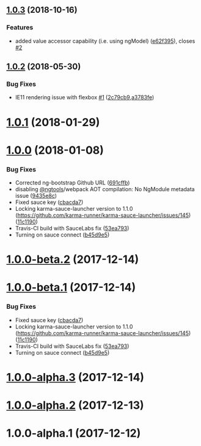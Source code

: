 <a name="1.0.3"></a>
## [1.0.3](https://github.com/ngx-toggle/ngx-toggle/compare/1.0.2...1.0.3) (2018-10-16)


### Features

* added value accessor capability (i.e. using ngModel) ([e62f395](https://github.com/ngx-toggle/ngx-toggle/commit/e62f395)), closes [#2](https://github.com/ngx-toggle/ngx-toggle/issues/2)



<a name="1.0.2"></a>
## [1.0.2](https://github.com/ngx-toggle/ngx-toggle/compare/1.0.0...1.0.2) (2018-05-30)


### Bug Fixes

* IE11 rendering issue with flexbox [#1](https://github.com/ngx-toggle/ngx-toggle/issues/1) ([2c79cb9](https://github.com/ngx-toggle/ngx-toggle/commit/2c79cb9),[a3783fe](https://github.com/ngx-toggle/ngx-toggle/commit/a3783fe))



<a name="1.0.1"></a>
# [1.0.1](https://github.com/ngx-toggle/ngx-toggle/compare/1.0.0...1.0.1) (2018-01-29)





<a name="1.0.0"></a>
# [1.0.0](https://github.com/ngx-toggle/ngx-toggle/compare/1.0.0-beta.2...1.0.0) (2018-01-08)


### Bug Fixes

* Corrected ng-bootstrap Github URL ([691cffb](https://github.com/ngx-toggle/ngx-toggle/commit/691cffb))
* disabling [@ngtools](https://github.com/ngtools)/webpack AOT compilation: No NgModule metadata issue ([9435e8c](https://github.com/ngx-toggle/ngx-toggle/commit/9435e8c))
* Fixed sauce key ([cbacda7](https://github.com/ngx-toggle/ngx-toggle/commit/cbacda7))
* Locking karma-sauce-launcher version to 1.1.0 (https://github.com/karma-runner/karma-sauce-launcher/issues/145) ([11c1190](https://github.com/ngx-toggle/ngx-toggle/commit/11c1190))
* Travis-CI build with SauceLabs fix ([53ea793](https://github.com/ngx-toggle/ngx-toggle/commit/53ea793))
* Turning on sauce connect ([b45d9e5](https://github.com/ngx-toggle/ngx-toggle/commit/b45d9e5))



<a name="1.0.0-beta.2"></a>
# [1.0.0-beta.2](https://github.com/ngx-toggle/ngx-toggle/compare/1.0.0-beta.1...1.0.0-beta.2) (2017-12-14)



<a name="1.0.0-beta.1"></a>
# [1.0.0-beta.1](https://github.com/ngx-toggle/ngx-toggle/compare/1.0.0-alpha.3...1.0.0-beta.1) (2017-12-14)


### Bug Fixes

* Fixed sauce key ([cbacda7](https://github.com/ngx-toggle/ngx-toggle/commit/cbacda7))
* Locking karma-sauce-launcher version to 1.1.0 (https://github.com/karma-runner/karma-sauce-launcher/issues/145) ([11c1190](https://github.com/ngx-toggle/ngx-toggle/commit/11c1190))
* Travis-CI build with SauceLabs fix ([53ea793](https://github.com/ngx-toggle/ngx-toggle/commit/53ea793))
* Turning on sauce connect ([b45d9e5](https://github.com/ngx-toggle/ngx-toggle/commit/b45d9e5))


<a name="1.0.0-alpha.3"></a>
# [1.0.0-alpha.3](https://github.com/ngx-toggle/ngx-toggle/compare/1.0.0-alpha.2...1.0.0-alpha.3) (2017-12-14)



<a name="1.0.0-alpha.2"></a>
# [1.0.0-alpha.2](https://github.com/ngx-toggle/ngx-toggle/compare/1.0.0-alpha.1...1.0.0-alpha.2) (2017-12-13)



<a name="1.0.0-alpha.1"></a>
# 1.0.0-alpha.1 (2017-12-12)



